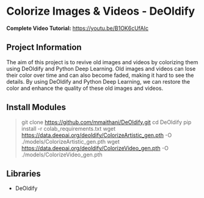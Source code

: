 # Colorize Images & Videos - DeOldify

**Complete Video Tutorial:** https://youtu.be/B1OK6cUfAIc

## Project Information

The aim of this project is to revive old images and videos by colorizing them using DeOldify and Python Deep Learning. Old images and videos can lose their color over time and can also become faded, making it hard to see the details. By using DeOldify and Python Deep Learning, we can restore the color and enhance the quality of these old images and videos.

## Install Modules

> git clone https://github.com/mmaithani/DeOldify.git
> cd DeOldify
> pip install -r colab_requirements.txt
> wget https://data.deepai.org/deoldify/ColorizeArtistic_gen.pth -O ./models/ColorizeArtistic_gen.pth
> wget https://data.deepai.org/deoldify/ColorizeVideo_gen.pth -O ./models/ColorizeVideo_gen.pth


## Libraries

- DeOldify